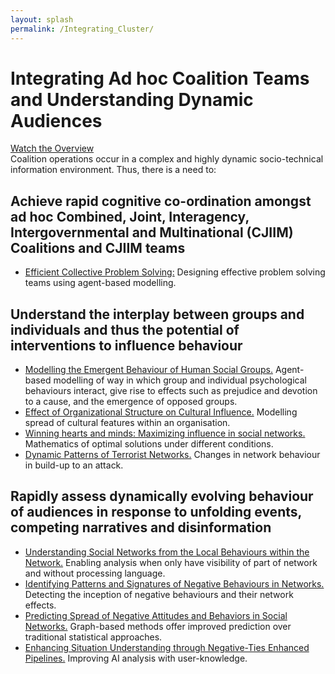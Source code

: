 ```yaml
---
layout: splash
permalink: /Integrating_Cluster/
---
```


# Integrating Ad hoc Coalition Teams and Understanding Dynamic Audiences

[Watch the Overview](https://ibm.box.com/s/hfdz9bsn6egtvotwzbj2ygcxz2muvtsj)<br>
Coalition operations occur in a complex and highly dynamic socio-technical information environment. Thus, there
is a need to:

##	Achieve rapid cognitive co-ordination amongst ad hoc Combined, Joint, Interagency, Intergovernmental and Multinational (CJIIM) Coalitions and CJIIM teams
* [Efficient Collective Problem Solving:](/3b02/)
  Designing effective problem solving teams using agent-based modelling.  

##	Understand the interplay between groups and individuals and thus the potential of interventions to influence behaviour 
* [Modelling the Emergent Behaviour of Human Social Groups.](/3c01/)
  Agent-based modelling of way in which group and individual psychological behaviours interact, give rise to
  effects such as prejudice and devotion to a cause, and the emergence of opposed groups. 
* [Effect of Organizational Structure on Cultural Influence.](/3b03/)
  Modelling spread of cultural features within an organisation.                                    
* [Winning hearts and minds: Maximizing influence in social networks.](/3b01/)
  Mathematics of optimal solutions under different conditions. 
* [Dynamic Patterns of Terrorist Networks.](/3a10/)
  Changes in network behaviour in build-up to an attack. 

##	Rapidly assess dynamically evolving behaviour of audiences in response to unfolding events, competing narratives and disinformation
* [Understanding Social Networks from the Local Behaviours within the Network.](/3a03/)
  Enabling analysis when only have visibility of part of network and without processing language. 
* [Identifying Patterns and Signatures of Negative Behaviours in Networks.](/3a05/)
  Detecting the inception of negative behaviours and their network effects. 
* [Predicting Spread of Negative Attitudes and Behaviors in Social Networks.](/3a06/)
  Graph-based methods offer improved prediction over traditional statistical approaches. 
* [Enhancing Situation Understanding through Negative-Ties Enhanced Pipelines.](/3a13/)
  Improving AI analysis with user-knowledge. 
